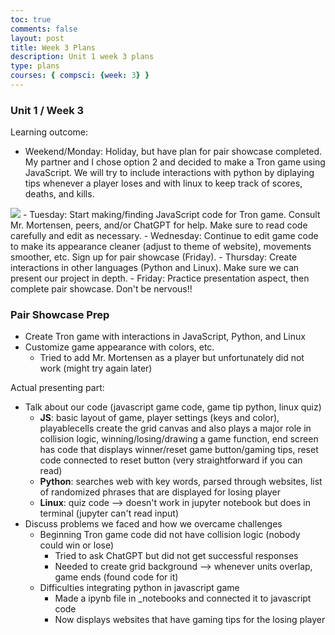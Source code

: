```yaml
---
toc: true
comments: false
layout: post
title: Week 3 Plans
description: Unit 1 week 3 plans
type: plans
courses: { compsci: {week: 3} }
---
```


### Unit 1 / Week 3
Learning outcome: 
- Weekend/Monday: Holiday, but have plan for pair showcase completed. My partner and I chose option 2 and decided to make a Tron game using JavaScript. We will try to include interactions with python by diplaying tips whenever a player loses and with linux to keep track of scores, deaths, and kills. 
<img src="/isabelle2/images/project.png">
- Tuesday: Start making/finding JavaScript code for Tron game. Consult Mr. Mortensen, peers, and/or ChatGPT for help. Make sure to read code carefully and edit as necessary.
- Wednesday: Continue to edit game code to make its appearance cleaner (adjust to theme of website), movements smoother, etc. Sign up for pair showcase (Friday).
- Thursday: Create interactions in other languages (Python and Linux). Make sure we can present our project in depth.
- Friday: Practice presentation aspect, then complete pair showcase. Don't be nervous!!


### Pair Showcase Prep
- Create Tron game with interactions in JavaScript, Python, and Linux
- Customize game appearance with colors, etc.
    - Tried to add Mr. Mortensen as a player but unfortunately did not work (might try again later)

Actual presenting part:
- Talk about our code (javascript game code, game tip python, linux quiz)
    - **JS**: basic layout of game, player settings (keys and color), playablecells create the grid canvas and also plays a major role in collision logic, winning/losing/drawing a game function, end screen has code that displays winner/reset game button/gaming tips, reset code connected to reset button (very straightforward if you can read)
    - **Python**: searches web with key words, parsed through websites, list of randomized phrases that are displayed for losing player
    - **Linux**: quiz code --> doesn't work in jupyter notebook but does in terminal (jupyter can't read input)
- Discuss problems we faced and how we overcame challenges
    - Beginning Tron game code did not have collision logic (nobody could win or lose)
        - Tried to ask ChatGPT but did not get successful responses
        - Needed to create grid background --> whenever units overlap, game ends (found code for it)
    - Difficulties integrating python in javascript game
        - Made a ipynb file in _notebooks and connected it to javascript code
        - Now displays websites that have gaming tips for the losing player
